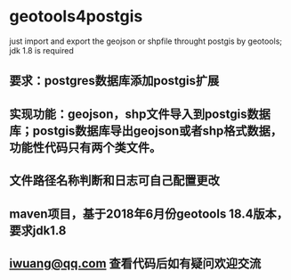 # geotools4postgis
just import and  export the  geojson or shpfile throught postgis by geotools;  jdk 1.8 is required

## 要求：postgres数据库添加postgis扩展
## 实现功能：geojson，shp文件导入到postgis数据库；postgis数据库导出geojson或者shp格式数据，功能性代码只有两个类文件。

## 文件路径名称判断和日志可自己配置更改
 
 ## maven项目，基于2018年6月份geotools 18.4版本，要求jdk1.8
 
## iwuang@qq.com 查看代码后如有疑问欢迎交流
